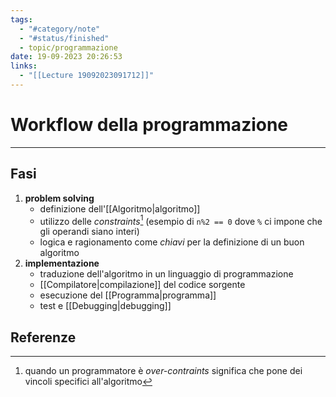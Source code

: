 ```yaml
---
tags:
  - "#category/note"
  - "#status/finished"
  - topic/programmazione
date: 19-09-2023 20:26:53
links:
  - "[[Lecture 19092023091712]]"
---
```

# Workflow della programmazione
---
## Fasi
1. **problem solving**
	- definizione dell'[[Algoritmo|algoritmo]]
	- utilizzo delle _constraints_[^1] (esempio di `n%2 == 0` dove `%` ci impone che gli operandi siano interi)
	- logica e ragionamento come _chiavi_ per la definizione di un buon algoritmo
2. **implementazione**
	- traduzione dell'algoritmo in un linguaggio di programmazione
	- [[Compilatore|compilazione]] del codice sorgente
	- esecuzione del [[Programma|programma]]
	- test e [[Debugging|debugging]]

## Referenze
[^1]: quando un programmatore è _over-contraints_ significa che pone dei vincoli specifici all'algoritmo